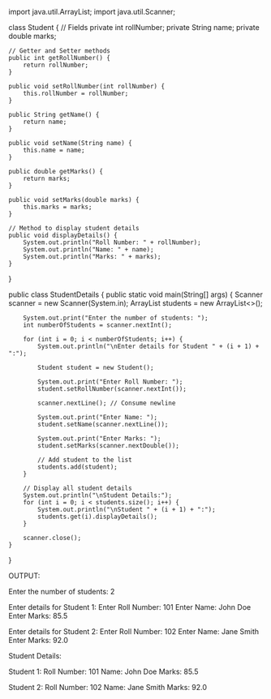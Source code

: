 
import java.util.ArrayList;
import java.util.Scanner;

class Student {
    // Fields
    private int rollNumber;
    private String name;
    private double marks;

    // Getter and Setter methods
    public int getRollNumber() {
        return rollNumber;
    }

    public void setRollNumber(int rollNumber) {
        this.rollNumber = rollNumber;
    }

    public String getName() {
        return name;
    }

    public void setName(String name) {
        this.name = name;
    }

    public double getMarks() {
        return marks;
    }

    public void setMarks(double marks) {
        this.marks = marks;
    }

    // Method to display student details
    public void displayDetails() {
        System.out.println("Roll Number: " + rollNumber);
        System.out.println("Name: " + name);
        System.out.println("Marks: " + marks);
    }
}

public class StudentDetails {
    public static void main(String[] args) {
        Scanner scanner = new Scanner(System.in);
        ArrayList<Student> students = new ArrayList<>();

        System.out.print("Enter the number of students: ");
        int numberOfStudents = scanner.nextInt();

        for (int i = 0; i < numberOfStudents; i++) {
            System.out.println("\nEnter details for Student " + (i + 1) + ":");

            Student student = new Student();

            System.out.print("Enter Roll Number: ");
            student.setRollNumber(scanner.nextInt());

            scanner.nextLine(); // Consume newline

            System.out.print("Enter Name: ");
            student.setName(scanner.nextLine());

            System.out.print("Enter Marks: ");
            student.setMarks(scanner.nextDouble());

            // Add student to the list
            students.add(student);
        }

        // Display all student details
        System.out.println("\nStudent Details:");
        for (int i = 0; i < students.size(); i++) {
            System.out.println("\nStudent " + (i + 1) + ":");
            students.get(i).displayDetails();
        }

        scanner.close();
    }
}


OUTPUT:

Enter the number of students: 2

Enter details for Student 1:
Enter Roll Number: 101
Enter Name: John Doe
Enter Marks: 85.5

Enter details for Student 2:
Enter Roll Number: 102
Enter Name: Jane Smith
Enter Marks: 92.0

Student Details:

Student 1:
Roll Number: 101
Name: John Doe
Marks: 85.5

Student 2:
Roll Number: 102
Name: Jane Smith
Marks: 92.0




